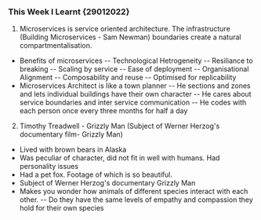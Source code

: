 ### This Week I Learnt {29012022}

1. Microservices is service oriented architecture. The infrastructure (Building
   Microservices - Sam Newman)
   boundaries create a natural compartmentalisation.
- Benefits of microservices
-- Technological Hetrogeneity
-- Resiliance to breaking
-- Scaling by service
-- Ease of deployment
-- Organisational Alignment
-- Composability and reuse
-- Optimised for replicability
- Microservices Architect is like a town planner
-- He sections and zones and lets individual buildings have their own character
-- He cares about service boundaries and inter service communication
-- He codes with each person once every three months for half a day
2. Timothy Treadwell - Grizzly Man (Subject of Werner Herzog's documentary
   film- Grizzly Man)
- Lived with brown bears in Alaska
- Was peculiar of character, did not fit in well with humans. Had personality
  issues
- Had a pet fox. Footage of which is so beautiful.
- Subject of Werner Herzog's documentary Grizzly Man
- Makes you wonder how animals of different species interact with each other. 
-- Do they have the same levels of empathy and compassion they hold for their
own species


